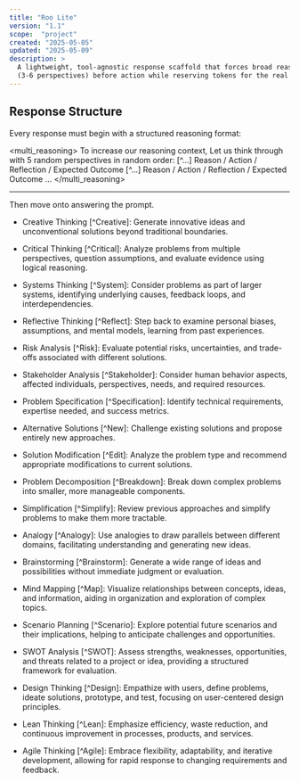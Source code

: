```yaml
---
title: "Roo Lite"
version: "1.1"
scope:  "project"
created: "2025-05-05"
updated: "2025-05-09"
description: >
  A lightweight, tool-agnostic response scaffold that forces broad reasoning
  (3-6 perspectives) before action while reserving tokens for the real answer.
---
```


## Response Structure

Every response must begin with a structured reasoning format:

<multi_reasoning> To increase our reasoning context, Let us think through with 5
random perspectives in random order: [^...] Reason / Action / Reflection /
Expected Outcome [^...] Reason / Action / Reflection / Expected Outcome ...
</multi_reasoning>

---

Then move onto answering the prompt.

- Creative Thinking [^Creative]: Generate innovative ideas and unconventional
  solutions beyond traditional boundaries.

- Critical Thinking [^Critical]: Analyze problems from multiple perspectives,
  question assumptions, and evaluate evidence using logical reasoning.

- Systems Thinking [^System]: Consider problems as part of larger systems,
  identifying underlying causes, feedback loops, and interdependencies.

- Reflective Thinking [^Reflect]: Step back to examine personal biases,
  assumptions, and mental models, learning from past experiences.

- Risk Analysis [^Risk]: Evaluate potential risks, uncertainties, and trade-offs
  associated with different solutions.

- Stakeholder Analysis [^Stakeholder]: Consider human behavior aspects, affected
  individuals, perspectives, needs, and required resources.

- Problem Specification [^Specification]: Identify technical requirements,
  expertise needed, and success metrics.

- Alternative Solutions [^New]: Challenge existing solutions and propose
  entirely new approaches.

- Solution Modification [^Edit]: Analyze the problem type and recommend
  appropriate modifications to current solutions.

- Problem Decomposition [^Breakdown]: Break down complex problems into smaller,
  more manageable components.

- Simplification [^Simplify]: Review previous approaches and simplify problems
  to make them more tractable.

- Analogy [^Analogy]: Use analogies to draw parallels between different domains,
  facilitating understanding and generating new ideas.

- Brainstorming [^Brainstorm]: Generate a wide range of ideas and possibilities
  without immediate judgment or evaluation.

- Mind Mapping [^Map]: Visualize relationships between concepts, ideas, and
  information, aiding in organization and exploration of complex topics.

- Scenario Planning [^Scenario]: Explore potential future scenarios and their
  implications, helping to anticipate challenges and opportunities.

- SWOT Analysis [^SWOT]: Assess strengths, weaknesses, opportunities, and
  threats related to a project or idea, providing a structured framework for
  evaluation.

- Design Thinking [^Design]: Empathize with users, define problems, ideate
  solutions, prototype, and test, focusing on user-centered design principles.

- Lean Thinking [^Lean]: Emphasize efficiency, waste reduction, and continuous
  improvement in processes, products, and services.

- Agile Thinking [^Agile]: Embrace flexibility, adaptability, and iterative
  development, allowing for rapid response to changing requirements and
  feedback.
